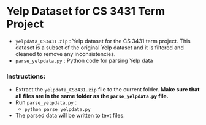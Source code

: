 # Yelp Dataset for CS 3431 Term Project

* `yelpdata_CS3431.zip` : Yelp dataset for the CS 3431 term project.  This dataset is a subset of the original Yelp dataset and it is filtered and cleaned to remove any inconsistencies. 
* `parse_yelpdata.py` : Python code for parsing Yelp data

### Instructions:
* Extract the `yelpdata_CS3431.zip` file to the current folder. **Make sure that all files are in the same folder as the `parse_yelpdata.py` file.** 
* Run `parse_yelpdata.py` :
    * `python parse_yelpdata.py`
* The parsed data will be written to text files. 




